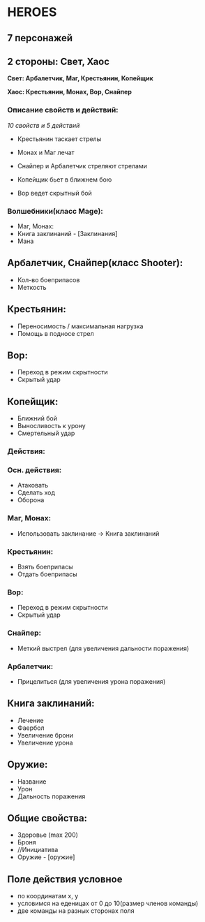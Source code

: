 # HEROES
## 7 персонажей
## 2 стороны: Свет, Хаос
**Свет: Арбалетчик, Маг, Крестьянин, Копейщик**

**Хаос: Крестьянин, Монах, Вор, Снайпер**

### Описание свойств и действий:
*10 свойств и 5 действий*

* Крестьянин таскает стрелы

* Монах и Маг лечат

* Снайпер и Арбалетчик стреляют стрелами

* Копейщик бьет в ближнем бою

* Вор ведет скрытный бой

### Волшебники(класс Mage):
* Маг, Монах:
* Книга заклинаний - [Заклинания]
* Мана

## Арбалетчик, Снайпер(класс Shooter):
* Кол-во боеприпасов
* Меткость

## Крестьянин:
* Переносимость / максимальная нагрузка
* Помощь в подносе стрел

## Вор:
* Переход в режим скрытности
* Скрытый удар

## Копейщик:
* Ближний бой
* Выносливость к урону
* Смертельный удар

### Действия:

### Осн. действия:
* Атаковать
* Сделать ход
* Оборона

### Маг, Монах:
* Использовать заклинание -> Книга заклинаний

### Крестьянин:
* Взять боеприпасы
* Отдать боеприпасы

### Вор:
* Переход в режим скрытности
* Скрытый удар

### Снайпер:
* Меткий выстрел (для увеличения дальности поражения)

### Арбалетчик:
* Прицелиться (для увеличения урона поражения)

## Книга заклинаний:
* Лечение
* Фаербол
* Увеличение брони
* Увеличение урона

## Оружие:
* Название
* Урон
* Дальность поражения

## Общие свойства:
* Здоровье (max 200)
* Броня
* //Инициатива
* Оружие - [оружие]

## Поле действия условное
* по координатам x, y
* условимся на еденицах от 0 до 10(размер членов команды)
* две команды на разных сторонах поля



